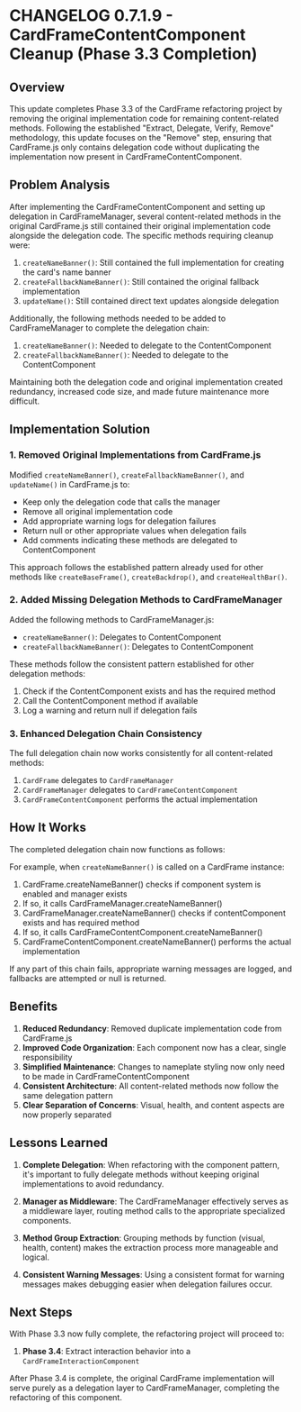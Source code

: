 # CHANGELOG 0.7.1.9 - CardFrameContentComponent Cleanup (Phase 3.3 Completion)

## Overview

This update completes Phase 3.3 of the CardFrame refactoring project by removing the original implementation code for remaining content-related methods. Following the established "Extract, Delegate, Verify, Remove" methodology, this update focuses on the "Remove" step, ensuring that CardFrame.js only contains delegation code without duplicating the implementation now present in CardFrameContentComponent.

## Problem Analysis

After implementing the CardFrameContentComponent and setting up delegation in CardFrameManager, several content-related methods in the original CardFrame.js still contained their original implementation code alongside the delegation code. The specific methods requiring cleanup were:

1. `createNameBanner()`: Still contained the full implementation for creating the card's name banner
2. `createFallbackNameBanner()`: Still contained the original fallback implementation
3. `updateName()`: Still contained direct text updates alongside delegation

Additionally, the following methods needed to be added to CardFrameManager to complete the delegation chain:
1. `createNameBanner()`: Needed to delegate to the ContentComponent
2. `createFallbackNameBanner()`: Needed to delegate to the ContentComponent

Maintaining both the delegation code and original implementation created redundancy, increased code size, and made future maintenance more difficult.

## Implementation Solution

### 1. Removed Original Implementations from CardFrame.js

Modified `createNameBanner()`, `createFallbackNameBanner()`, and `updateName()` in CardFrame.js to:
- Keep only the delegation code that calls the manager
- Remove all original implementation code
- Add appropriate warning logs for delegation failures
- Return null or other appropriate values when delegation fails
- Add comments indicating these methods are delegated to ContentComponent

This approach follows the established pattern already used for other methods like `createBaseFrame()`, `createBackdrop()`, and `createHealthBar()`.

### 2. Added Missing Delegation Methods to CardFrameManager

Added the following methods to CardFrameManager.js:
- `createNameBanner()`: Delegates to ContentComponent
- `createFallbackNameBanner()`: Delegates to ContentComponent

These methods follow the consistent pattern established for other delegation methods:
1. Check if the ContentComponent exists and has the required method
2. Call the ContentComponent method if available
3. Log a warning and return null if delegation fails

### 3. Enhanced Delegation Chain Consistency

The full delegation chain now works consistently for all content-related methods:
1. `CardFrame` delegates to `CardFrameManager`
2. `CardFrameManager` delegates to `CardFrameContentComponent`
3. `CardFrameContentComponent` performs the actual implementation

## How It Works

The completed delegation chain now functions as follows:

For example, when `createNameBanner()` is called on a CardFrame instance:
1. CardFrame.createNameBanner() checks if component system is enabled and manager exists
2. If so, it calls CardFrameManager.createNameBanner()
3. CardFrameManager.createNameBanner() checks if contentComponent exists and has required method
4. If so, it calls CardFrameContentComponent.createNameBanner()
5. CardFrameContentComponent.createNameBanner() performs the actual implementation

If any part of this chain fails, appropriate warning messages are logged, and fallbacks are attempted or null is returned.

## Benefits

1. **Reduced Redundancy**: Removed duplicate implementation code from CardFrame.js
2. **Improved Code Organization**: Each component now has a clear, single responsibility
3. **Simplified Maintenance**: Changes to nameplate styling now only need to be made in CardFrameContentComponent
4. **Consistent Architecture**: All content-related methods now follow the same delegation pattern
5. **Clear Separation of Concerns**: Visual, health, and content aspects are now properly separated

## Lessons Learned

1. **Complete Delegation**: When refactoring with the component pattern, it's important to fully delegate methods without keeping original implementations to avoid redundancy.

2. **Manager as Middleware**: The CardFrameManager effectively serves as a middleware layer, routing method calls to the appropriate specialized components.

3. **Method Group Extraction**: Grouping methods by function (visual, health, content) makes the extraction process more manageable and logical.

4. **Consistent Warning Messages**: Using a consistent format for warning messages makes debugging easier when delegation failures occur.

## Next Steps

With Phase 3.3 now fully complete, the refactoring project will proceed to:

1. **Phase 3.4**: Extract interaction behavior into a `CardFrameInteractionComponent`

After Phase 3.4 is complete, the original CardFrame implementation will serve purely as a delegation layer to CardFrameManager, completing the refactoring of this component.
